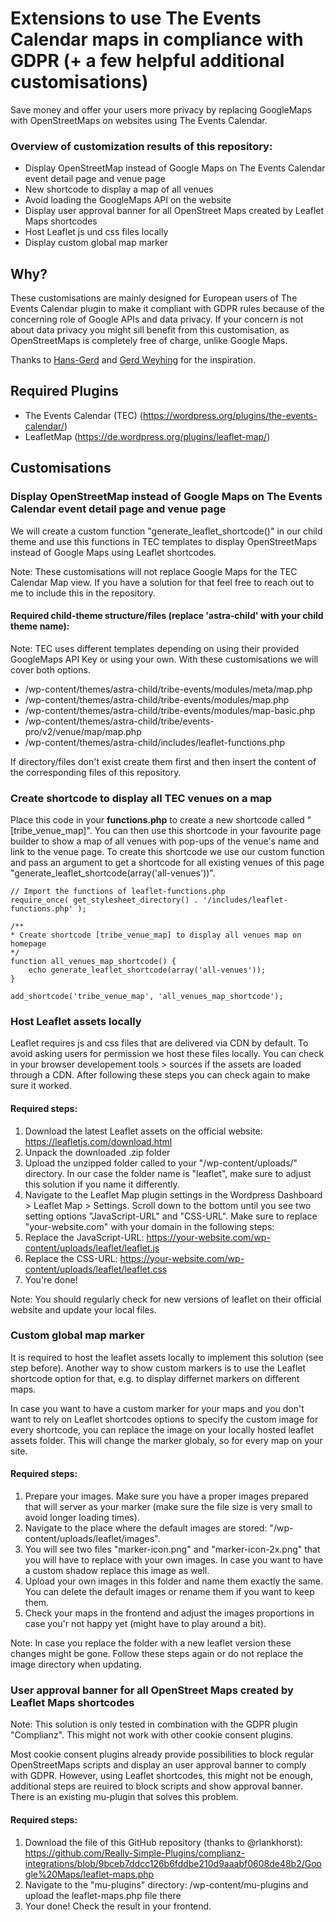 # Extensions to use The Events Calendar maps in compliance with GDPR (+ a few helpful additional customisations)

Save money and offer your users more privacy by replacing GoogleMaps with OpenStreetMaps on websites using The Events Calendar.


### Overview of customization results of this repository:

- Display OpenStreetMap instead of Google Maps on The Events Calendar event detail page and venue page
- New shortcode to display a map of all venues 
- Avoid loading the GoogleMaps API on the website
- Display user approval banner for all OpenStreet Maps created by Leaflet Maps shortcodes
- Host Leaflet js und css files locally
- Display custom global map marker


## Why?

These customisations are mainly designed for European users of The Events Calendar plugin to make it compliant with GDPR rules because of the concerning role of Google APIs and data privacy. 
If your concern is not about data privacy you might sill benefit from this customisation, as OpenStreetMaps is completely free of charge, unlike Google Maps.

Thanks to [Hans-Gerd](https://haurand.com/the-events-calendar-und-openstreetmaps/) and [Gerd Weyhing](https://woyng.com/the-events-calendar-mit-openstreetmaps-statt-google-maps/) for the inspiration.


## Required Plugins
- The Events Calendar (TEC) (https://wordpress.org/plugins/the-events-calendar/)
- LeafletMap (https://de.wordpress.org/plugins/leaflet-map/)

## Customisations

### Display OpenStreetMap instead of Google Maps on The Events Calendar event detail page and venue page

We will create a custom function "generate_leaflet_shortcode()" in our child theme and use this functions in TEC templates to display OpenStreetMaps instead of Google Maps using Leaflet shortcodes.

Note: These customisations will not replace Google Maps for the TEC Calendar Map view. 
If you have a solution for that feel free to reach out to me to include this in the repository. 

#### Required child-theme structure/files (replace 'astra-child' with your child theme name):
Note: TEC uses different templates depending on using their provided GoogleMaps API Key or using your own. With these customisations we will cover both options.

- /wp-content/themes/astra-child/tribe-events/modules/meta/map.php
- /wp-content/themes/astra-child/tribe-events/modules/map.php
- /wp-content/themes/astra-child/tribe-events/modules/map-basic.php
- /wp-content/themes/astra-child/tribe/events-pro/v2/venue/map/map.php
- /wp-content/themes/astra-child/includes/leaflet-functions.php

If directory/files don't exist create them first and then insert the content of the corresponding files of this repository.

### Create shortcode to display all TEC venues on a map

Place this code in your **functions.php** to create a new shortcode called "[tribe_venue_map]".
You can then use this shortcode in your favourite page builder to show a map of all venues with pop-ups of the venue's name and link to the venue page.
To create this shortcode we use our custom function and pass an argument to get a shortcode for all existing venues of this page "generate_leaflet_shortcode(array('all-venues'))".

```
// Import the functions of leaflet-functions.php 
require_once( get_stylesheet_directory() . '/includes/leaflet-functions.php' );

/**
* Create shortcode [tribe_venue_map] to display all venues map on homepage
*/
function all_venues_map_shortcode() {
    echo generate_leaflet_shortcode(array('all-venues'));
}

add_shortcode('tribe_venue_map', 'all_venues_map_shortcode');
```


### Host Leaflet assets locally

Leaflet requires js and css files that are delivered via CDN by default. To avoid asking users for permission we host these files locally.
You can check in your browser developement tools > sources if the assets are loaded through a CDN. 
After following these steps you can check again to make sure it worked.

#### Required steps:

1. Download the latest Leaflet assets on the official website: https://leafletjs.com/download.html
2. Unpack the downloaded .zip folder
3. Upload the unzipped folder called to your "/wp-content/uploads/" directory. In our case the folder name is "leaflet", make sure to adjust this solution if you name it differently.
4. Navigate to the Leaflet Map plugin settings in the Wordpress Dashboard > Leaflet Map > Settings. Scroll down to the bottom until you see two setting options "JavaScript-URL" and "CSS-URL". Make sure to replace "your-website.com" with your domain in the following steps:
6. Replace the JavaScript-URL: https://your-website.com/wp-content/uploads/leaflet/leaflet.js
7. Replace the CSS-URL: https://your-website.com/wp-content/uploads/leaflet/leaflet.css
8. You're done!

Note: You should regularly check for new versions of leaflet on their official website and update your local files.

### Custom global map marker

It is required to host the leaflet assets locally to implement this solution (see step before). 
Another way to show custom markers is to use the Leaflet shortcode option for that, e.g. to display differnet markers on different maps.

In case you want to have a custom marker for your maps and you don't want to rely on Leaflet shortcodes options to specify the custom image for every shortcode, you can replace the image on your locally hosted leaflet assets folder. This will change the marker globaly, so for every map on your site.


#### Required steps:

1. Prepare your images. Make sure you have a proper images prepared that will server as your marker (make sure the file size is very small to avoid longer loading times).
2. Navigate to the place where the default images are stored: "/wp-content/uploads/leaflet/images".
3. You will see two files "marker-icon.png" and "marker-icon-2x.png" that you will have to replace with your own images. In case you want to have a custom shadow replace this image as well.
4. Upload your own images in this folder and name them exactly the same. You can delete the default images or rename them if you want to keep them.
5. Check your maps in the frontend and adjust the images proportions in case you'r not happy yet (might have to play around a bit).

Note: In case you replace the folder with a new leaflet version these changes might be gone. Follow these steps again or do not replace the image directory when updating. 


### User approval banner for all OpenStreet Maps created by Leaflet Maps shortcodes

Note: This solution is only tested in combination with the GDPR plugin "Complianz". This might not work with other cookie consent plugins.

Most cookie consent plugins already provide possibilities to block regular OpenStreetMaps scripts and display an user approval banner to comply with GDPR.
However, using Leaflet shortcodes, this might not be enough, additional steps are reuired to block scripts and show approval banner.
There is an existing mu-plugin that solves this problem.

#### Required steps:

1. Download the file of this GitHub repository (thanks to @rlankhorst): https://github.com/Really-Simple-Plugins/complianz-integrations/blob/9bceb7ddcc126b6fddbe210d9aaabf0608de48b2/Google%20Maps/leaflet-maps.php
2. Navigate to the "mu-plugins" directory: /wp-content/mu-plugins and upload the leaflet-maps.php file there
3. Your done! Check the result in your frontend.

